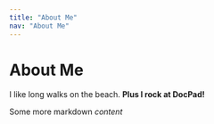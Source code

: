```yaml
---
title: "About Me"
nav: "About Me"
---
```


# About Me

I like long walks on the beach. **Plus I rock at DocPad!**

Some more markdown *content*
